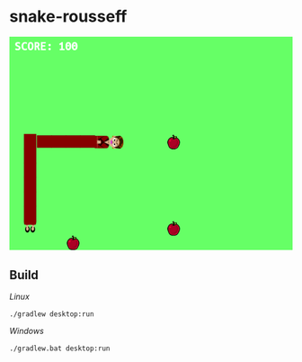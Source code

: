 # snake-rousseff

![A screenshot of Snake Rousseff](https://raw.githubusercontent.com/tapiocalabs/snake-rousseff/master/snakerousseff-3.png)

## Build

*Linux*
```
./gradlew desktop:run
```

*Windows*
```
./gradlew.bat desktop:run
```
